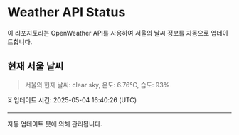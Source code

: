 
# Weather API Status

이 리포지토리는 OpenWeather API를 사용하여 서울의 날씨 정보를 자동으로 업데이트합니다.

## 현재 서울 날씨
> 서울의 현재 날씨: clear sky, 온도: 6.76°C, 습도: 93%

⏳ 업데이트 시간: 2025-05-04 16:40:26 (UTC)

---
자동 업데이트 봇에 의해 관리됩니다.
